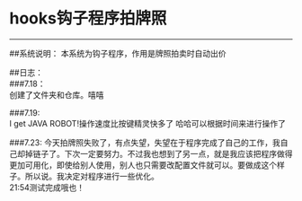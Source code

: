 ﻿# hooks钩子程序拍牌照


---
##系统说明：
    本系统为钩子程序，作用是牌照拍卖时自动出价

##日志：  
###7.18：  
创建了文件夹和仓库。嘻嘻  

###7.19:  
I get JAVA ROBOT!操作速度比按键精灵快多了
哈哈可以根据时间来进行操作了

###7.23:
今天拍牌照失败了，有点失望，失望在于程序完成了自己的工作，我自己却掉链子了。下次一定要努力。不过我也想到了另一点，就是我应该把程序做得更加可用化，即使给别人使用，别人也只需要改配置文件就可以。要做成这个样子。所以说。我决定对程序进行一些优化。  
21:54测试完成哦也！